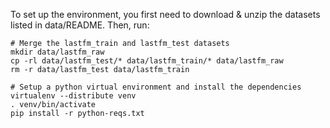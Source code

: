 To set up the environment, you first need to download & unzip the datasets
listed in data/README. Then, run:

    # Merge the lastfm_train and lastfm_test datasets
    mkdir data/lastfm_raw
    cp -rl data/lastfm_test/* data/lastfm_train/* data/lastfm_raw
    rm -r data/lastfm_test data/lastfm_train

    # Setup a python virtual environment and install the dependencies
    virtualenv --distribute venv
    . venv/bin/activate
    pip install -r python-reqs.txt

